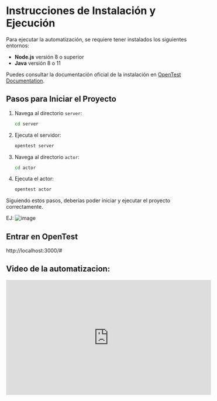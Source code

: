 # Instrucciones de Instalación y Ejecución

Para ejecutar la automatización, se requiere tener instalados los siguientes entornos:

- **Node.js** versión 8 o superior
- **Java** versión 8 o 11

Puedes consultar la documentación oficial de la instalación en [OpenTest Documentation](https://getopentest.org/docs/installation.html).

## Pasos para Iniciar el Proyecto

1. Navega al directorio `server`:

    ```bash
    cd server
    ```

2. Ejecuta el servidor:

    ```bash
    opentest server
    ```

3. Navega al directorio `actor`:

    ```bash
    cd actor
    ```

4. Ejecuta el actor:

    ```bash
    opentest actor
    ```

Siguiendo estos pasos, deberías poder iniciar y ejecutar el proyecto correctamente.


EJ:
![image](https://github.com/user-attachments/assets/87147db4-22f0-4842-8617-0f0ca89b49f8)


## Entrar en OpenTest

http://localhost:3000/#


## Video de la automatizacion: 

<iframe width="560" height="315" src="https://www.youtube.com/embed/tu_video_id" frameborder="0" allow="accelerometer; autoplay; encrypted-media; gyroscope; picture-in-picture" allowfullscreen></iframe>

